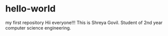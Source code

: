 # hello-world
my first repository
Hii everyone!!!
This is Shreya Govil.
Student of 2nd year computer science engineering.
